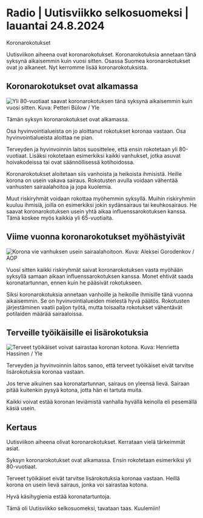 # Radio \| Uutisviikko selkosuomeksi \| lauantai 24.8.2024

Koronarokotukset

Uutisviikon aiheena ovat koronarokotukset. Koronarokotuksia annetaan tänä syksynä aikaisemmin kuin vuosi sitten. Osassa Suomea koronarokotukset ovat jo alkaneet. Nyt kerromme lisää koronarokotuksista.

## Koronarokotukset ovat alkamassa

![Yli 80-vuotiaat saavat koronarokotuksen tänä syksynä aikaisemmin kuin vuosi sitten. Kuva: Petteri Bülow / Yle](https://images.cdn.yle.fi/image/upload/c_crop,h_3375,w_6000,x_0,y_628/ar_1.7777777777777777,c_fill,g_faces,h_431,w_767/dpr_1.0/q_auto:eco/f_auto/fl_lossy/v1616604573/39-77158860215f481cf9b)

Tämän syksyn koronarokotukset ovat alkamassa.

Osa hyvinvointialueista on jo aloittanut rokotukset koronaa vastaan. Osa hyvinvointialueista aloittaa ne pian.

Terveyden ja hyvinvoinnin laitos suosittelee, että ensin rokotetaan yli 80-vuotiaat. Lisäksi rokotetaan esimerkiksi kaikki vanhukset, jotka asuvat hoivakodeissa tai ovat säännöllisessä kotihoidossa.

Koronarokotukset aloitetaan siis vanhoista ja heikoista ihmisistä. Heille korona on usein vakava sairaus. Rokotusten avulla voidaan vähentää vanhusten sairaalahoitoa ja jopa kuolemia.

Muut riskiryhmät voidaan rokottaa myöhemmin syksyllä. Muihin riskiryhmiin kuuluu ihmisiä, joilla on esimerkiksi jokin sydänsairaus tai keuhkosairaus. He saavat koronarokotuksen usein yhtä aikaa influenssarokotuksen kanssa. Tämä koskee myös kaikkia yli 65-vuotiaita.

## Viime vuonna koronarokotukset myöhästyivät

![Korona vie vanhuksen usein sairaalahoitoon. Kuva: Aleksei Gorodenkov / AOP](https://images.cdn.yle.fi/image/upload/c_crop,h_2880,w_5120,x_0,y_0/ar_1.7777777777777777,c_fill,g_faces,h_431,w_767/dpr_1.0/q_auto:eco/f_auto/fl_lossy/v1687836272/39-1079791640023a047114)

Vuosi sitten kaikki riskiryhmät saivat koronarokotuksen vasta myöhään syksyllä samaan aikaan influenssarokotuksen kanssa. Monet ehtivät saada koronatartunnan, ennen kuin he pääsivät rokotukseen.

Siksi koronarokotuksia annetaan vanhoille ja heikoille ihmisille tänä vuonna aikaisemmin. Se on hyvinvointialueiden mielestä hyvä päätös. Rokotusten järjestäminen vaatii paljon työtä, mutta toisaalta rokotukset vähentävät potilaiden määrää sairaaloissa.

## Terveille työikäisille ei lisärokotuksia

![Terveet työikäiset voivat sairastaa koronan kotona. Kuva: Henrietta Hassinen / Yle](https://images.cdn.yle.fi/image/upload/c_crop,h_3361,w_5987,x_0,y_250/ar_1.7777777777777777,c_fill,g_faces,h_431,w_767/dpr_1.0/q_auto:eco/f_auto/fl_lossy/v1714387783/39-124947465dc85f0cddc1)

Terveyden ja hyvinvoinnin laitos sanoo, että terveet työikäiset eivät tarvitse lisärokotuksia koronaa vastaan.

Jos terve aikuinen saa koronatartunnan, sairaus on yleensä lievä. Sairaan pitää kuitenkin pysyä kotona, jotta hän ei tartuta muita.

Kaikki voivat estää koronan leviämistä vanhalla hyvällä keinolla eli pesemällä käsiä usein.

## Kertaus

Uutisviikon aiheena olivat koronarokotukset. Kerrataan vielä tärkeimmät asiat.

Syksyn koronarokotukset ovat alkamassa. Ensin rokotetaan esimerkiksi yli 80-vuotiaat.

Terveet työikäiset eivät tarvitse lisärokotuksia koronaa vastaan. Heillä korona on usein lievä sairaus, jonka voi sairastaa kotona.

Hyvä käsihygienia estää koronatartuntoja.

Tämä oli Uutisviikko selkosuomeksi, tavataan taas. Kuulemiin!

